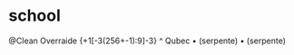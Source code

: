 # school
@Clean Overraide 
{+1[-3(256+-1):9]-3}
   ^  Qubec 
<secondo> • (serpente) • (serpente)
            
 
